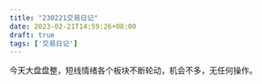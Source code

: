 ```yaml
---
title: "230221交易日记"
date: 2023-02-21T14:59:26+08:00
draft: true
tags: ['交易日记']
---
```


今天大盘盘整，短线情绪各个板块不断轮动，机会不多，无任何操作。